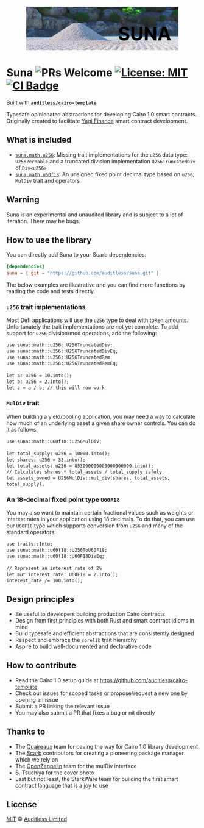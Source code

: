 <p align="center">
  <img src=".github/cover.png" alt="Suna Cover Photo" width="400">
</p>

# Suna ![PRs Welcome](https://img.shields.io/badge/PRs-welcome-green.svg) [![License: MIT](https://img.shields.io/badge/License-MIT-yellow.svg)](https://github.com/auditless/suna/blob/main/LICENSE) <a href="https://github.com/auditless/suna/actions/workflows/test.yaml"> <img src="https://github.com/auditless/suna/actions/workflows/test.yaml/badge.svg?event=push" alt="CI Badge"/> </a>

[Built with **`auditless/cairo-template`**](https://github.com/auditless/cairo-template)

Typesafe opinionated abstractions for developing Cairo 1.0 smart contracts.
Originally created to facilitate [Yagi Finance](https://www.yagi.fi) smart contract development.

## What is included

- [`suna.math.u256`](https://github.com/auditless/suna/blob/main/src/math/u256.cairo): Missing trait implementations for the `u256` data type: `U256Zeroable` and a truncated division implementation `U256TruncatedDiv` of `Div<u256>`
- [`suna.math.u60f18`](https://github.com/auditless/suna/blob/main/src/math/u60f18.cairo): An unsigned fixed point decimal type based on `u256`; `MulDiv` trait and operators

## Warning

Suna is an experimental and unaudited library and is subject to a lot of iteration.
There may be bugs.


## How to use the library

You can directly add Suna to your Scarb dependencies:

```toml
[dependencies]
suna = { git = "https://github.com/auditless/suna.git" }
```

The below examples are illustrative and you can find more
functions by reading the code and tests directly.

### `u256` trait implementations

Most Defi applications will use the `u256` type to deal with token amounts.
Unfortunately the trait implementations are not yet complete.
To add support for `u256` division/mod operations, add the following:

```cairo
use suna::math::u256::U256TruncatedDiv;
use suna::math::u256::U256TruncatedDivEq;
use suna::math::u256::U256TruncatedRem;
use suna::math::u256::U256TruncatedRemEq;

let a: u256 = 10.into();
let b: u256 = 2.into();
let c = a / b; // this will now work
```

### `MulDiv` trait

When building a yield/pooling application, you may need a way to
calculate how much of an underlying asset a given share owner
controls. You can do it as follows:

```cairo
use suna::math::u60f18::U256MulDiv;

let total_supply: u256 = 10000.into();
let shares: u256 = 33.into();
let total_assets: u256 = 853000000000000000000.into();
// Calculates shares * total_assets / total_supply safely
let assets_owned = U256MulDiv::mul_div(shares, total_assets, total_supply);
```

### An 18-decimal fixed point type `U60F18`

You may also want to maintain certain fractional values such as weights
or interest rates in your application using 18 decimals. To do that,
you can use our `U60F18` type which supports conversion from `u256`
and many of the standard operators:

```cairo
use traits::Into;
use suna::math::u60f18::U256ToU60F18;
use suna::math::u60f18::U60F18DivEq;

// Represent an interest rate of 2%
let mut interest_rate: U60F18 = 2.into();
interest_rate /= 100.into();
```

## Design principles

- Be useful to developers building production Cairo contracts
- Design from first principles with both Rust and smart contract idioms in mind
- Build typesafe and efficient abstractions that are consistently designed
- Respect and embrace the `corelib` trait hierarchy
- Aspire to build well-documented and declarative code

## How to contribute

- Read the Cairo 1.0 setup guide at https://github.com/auditless/cairo-template
- Check our issues for scoped tasks or propose/request a new one by opening an issue
- Submit a PR linking the relevant issue
- You may also submit a PR that fixes a bug or nit directly

## Thanks to

- The [Quaireaux](https://github.com/keep-starknet-strange/quaireaux) team for paving the way for Cairo 1.0 library development
- The [Scarb](https://github.com/software-mansion/scarb) contributors for creating a pioneering package manager which we rely on
- The [OpenZeppelin](https://github.com/OpenZeppelin/openzeppelin-contracts) team for the mulDiv interface
- S. Tsuchiya for the cover photo
- Last but not least, the StarkWare team for building the first smart contract language that is a joy to use

## License

[MIT](https://github.com/auditless/suna/blob/main/LICENSE) © [Auditless Limited](https://www.auditless.com)
